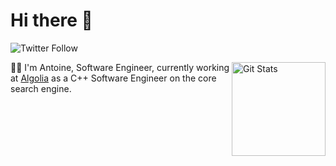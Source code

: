# Hi there 👋

![Twitter Follow](https://img.shields.io/twitter/follow/Antoine_hy?style=for-the-badge)

<a href="https://github.com/Ant-hem"><img alt="Git Stats" src="https://github-readme-stats.vercel.app/api?username=Ant-hem&show_icons=true" align="right" height="150" /></a>

👨‍💻 I'm Antoine, Software Engineer, currently working at [Algolia](https://www.algolia.com/) as a C++ Software Engineer on the core search engine.
